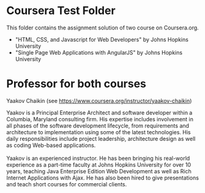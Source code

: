 ﻿# Coursera Test Folder

This folder contains the assignment solution of two course on Coursera.org. 

- "HTML, CSS, and Javascript for Web Developers" by Johns Hopkins University
- "Single Page Web Applications with AngularJS" by Johns Hopkins University


# Professor for both courses

Yaakov Chaikin (see https://www.coursera.org/instructor/yaakov-chaikin)

Yaakov is a Principal Enterprise Architect and software developer within a Columbia, Maryland consulting firm. 
His expertise includes involvement in all phases of the software development lifecycle, from requirements and architecture
 to implementation using some of the latest technologies. His daily responsibilities include project leadership, 
architecture design as well as coding Web-based applications. <br> <br> Yaakov is an experienced instructor. 
He has been bringing his real-world experience as a part-time faculty at Johns Hopkins University for over 10 years, 
teaching Java Enterprise Edition Web Development as well as Rich Internet Applications with Ajax. 
He has also been hired to give presentations and teach short courses for commercial clients. 


